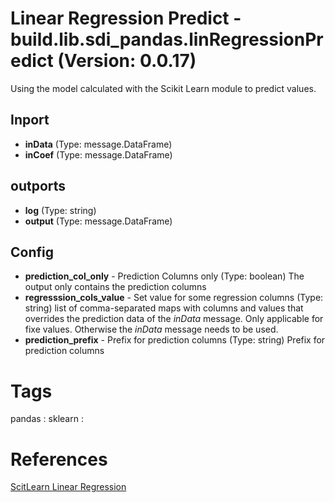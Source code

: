 # Linear Regression Predict - build.lib.sdi_pandas.linRegressionPredict (Version: 0.0.17)

Using the model calculated with the Scikit Learn module to predict values.

## Inport

* **inData** (Type: message.DataFrame) 
* **inCoef** (Type: message.DataFrame) 

## outports

* **log** (Type: string) 
* **output** (Type: message.DataFrame) 

## Config

* **prediction_col_only** - Prediction Columns only (Type: boolean) The output only contains the prediction columns
* **regresssion_cols_value** - Set value for some regression columns (Type: string) list of comma-separated maps with columns and values that overrides the prediction data of the *inData* message. Only applicable for fixe values. Otherwise the *inData* message needs to be used. 
* **prediction_prefix** - Prefix for prediction columns (Type: string) Prefix for prediction columns


# Tags
pandas : sklearn : 

# References
[ScitLearn Linear Regression](https://scikit-learn.org/stable/modules/generated/sklearn.linear_model.LinearRegression.html)

